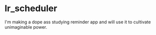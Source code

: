# lr_scheduler

I'm making a dope ass studying reminder app and will use it to cultivate unimaginable power.
